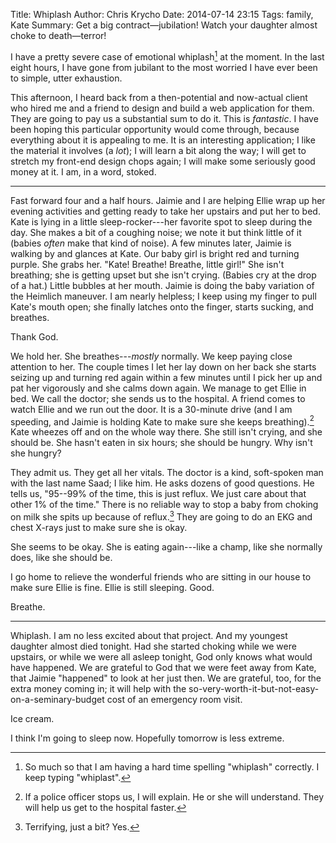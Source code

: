 Title: Whiplash
Author: Chris Krycho
Date: 2014-07-14 23:15
Tags: family, Kate
Summary: Get a big contract&mdash;jubilation! Watch your daughter almost choke to death&mdash;terror!

I have a pretty severe case of emotional whiplash[^1] at the moment. In the last eight hours, I have gone from jubilant to the most worried I have ever been to simple, utter exhaustion.

This afternoon, I heard back from a then-potential and now-actual client who hired me and a friend to design and build a web application for them. They are going to pay us a substantial sum to do it. This is *fantastic*. I have been
hoping this particular opportunity would come through, because everything about it is appealing to me. It is an interesting application; I like the material it involves (a *lot*); I will learn a bit along the way; I will get to stretch my front-end design chops again; I will make some seriously good money at it. I am, in a word, stoked.

---

Fast forward four and a half hours. Jaimie and I are helping Ellie wrap up her evening activities and getting ready to take her upstairs and put her to bed. Kate is lying in a little sleep-rocker---her favorite spot to sleep during the
day. She makes a bit of a coughing noise; we note it but think little of it (babies *often* make that kind of noise). A few minutes later, Jaimie is walking by and glances at Kate. Our baby girl is bright red and turning purple. She
grabs her. "Kate! Breathe! Breathe, little girl!" She isn't breathing; she is getting upset but she isn't crying. (Babies cry at the drop of a hat.) Little bubbles at her mouth. Jaimie is doing the baby variation of the Heimlich
maneuver. I am nearly helpless; I keep using my finger to pull Kate's mouth open; she finally latches onto the finger, starts sucking, and breathes.

Thank God.

We hold her. She breathes---*mostly* normally. We keep paying close attention to her. The couple times I let her lay down on her back she starts seizing up and turning red again within a few minutes until I pick her up and pat her
vigorously and she calms down again. We manage to get Ellie in bed. We call the doctor; she sends us to the hospital. A friend comes to watch Ellie and we run out the door. It is a 30-minute drive (and I am speeding, and Jaimie is holding
Kate to make sure she keeps breathing).[^2] Kate wheezes off and on the whole way there. She still isn't crying, and she should be. She hasn't eaten in six hours; she should be hungry. Why isn't she hungry?

They admit us. They get all her vitals. The doctor is a kind, soft-spoken man with the last name Saad; I like him. He asks dozens of good questions. He tells us, "95--99% of the time, this is just reflux. We just care about that other 1%
of the time." There is no reliable way to stop a baby from choking on milk she spits up because of reflux.[^3] They are going to do an EKG and chest X-rays just to make sure she is okay.

She seems to be okay. She is eating again---like a champ, like she normally does, like she should be.

I go home to relieve the wonderful friends who are sitting in our house to make sure Ellie is fine. Ellie is still sleeping. Good.

Breathe.

---

Whiplash. I am no less excited about that project. And my youngest daughter almost died tonight. Had she started choking while we were upstairs, or while we
were all asleep tonight, God only knows what would have happened. We are grateful to God that we were feet away from Kate, that Jaimie "happened" to look at her just then. We are grateful, too, for the extra money coming in; it will
help with the so-very-worth-it-but-not-easy-on-a-seminary-budget cost of an emergency room visit.

Ice cream.

I think I'm going to sleep now. Hopefully tomorrow is less extreme.

[^1]: So much so that I am having a hard time spelling "whiplash" correctly. I keep typing "whiplast".

[^2]: If a police officer stops us, I will explain. He or she will understand. They will help us get to the hospital faster.

[^3]: Terrifying, just a bit? Yes.